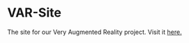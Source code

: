 # VAR-Site
The site for our Very Augmented Reality project. Visit it <a href="bhmgaming.github.io/var">here.
